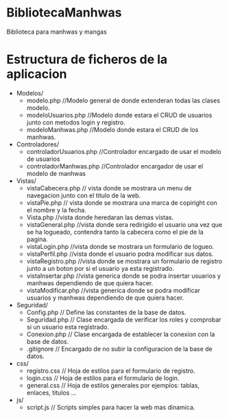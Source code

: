 # BibliotecaManhwas
Biblioteca para manhwas y mangas

# Estructura de ficheros de la aplicacion
* Modelos/
  *  modelo.php //Modelo general de donde extenderan todas las clases modelo.
  *  modeloUsuarios.php  //Modelo donde estara el CRUD de usuarios junto con metodos login y registro.
  *  modeloManhwas.php  //Modelo donde estara el CRUD  de los manhwas.
* Controladores/
  *  controladorUsuarios.php //Controlador encargado de usar el modelo de usuarios
  *  controladorManhwas.php  //Controlador encargador de usar el modelo de manhwas
* Vistas/
  *  vistaCabecera.php  // vista donde se mostrara un menu de navegacion junto con el titulo de la web.
  *  vistaPie.php  // vista donde se mostrara una marca de copiright con el nombre y la fecha. 
  *  Vista.php  //vista donde heredaran las demas vistas.
  *  vistaGeneral.php  //vista donde sera redirigido el usuario una vez que se ha logueado, contendra tanto la cabecera como el pie de la pagina.
  *  vistaLogin.php  //vista donde se mostrara un formulario de logueo.
  *  vistaPerfil.php  //vista donde el usuario podra modificar sus datos. 
  *  vistaRegistro.php  //vista donde se mostrara un formulario de registro junto a un boton por si el usuario ya esta registrado.  
  *  vistaInsertar.php  //vista generica donde se podra insertar usuarios y manhwas dependiendo de que quiera hacer.
  *  vistaModificar.php  //vista generica donde se podra modificar usuarios y manhwas dependiendo de que quiera hacer.
* Seguridad/
  * Config.php // Define las constantes de la base de datos.
  * Seguridad.php  // Clase encargada de verificar los roles y comprobar si un usuario esta registrado.
  * Conexion.php  // Clase encargada de establecer la conexion con la base de datos.
  * .gitignore    // Encargado de no subir la configuracion de la base de datos.
* css/
  * registro.css // Hoja de estilos para el formulario de registro.
  * login.css    // Hoja de estilos para el formulario de login.
  * general.css  // Hoja de estilos generales por ejemplos: tablas, enlaces, titulos ...
* js/
  * script.js  // Scripts simples para hacer la web mas dinamica.
